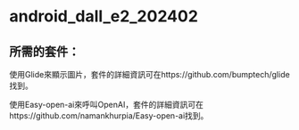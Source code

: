 # android_dall_e2_202402
## 所需的套件：

使用Glide來顯示圖片，套件的詳細資訊可在https://github.com/bumptech/glide找到。

使用Easy-open-ai來呼叫OpenAI，套件的詳細資訊可在https://github.com/namankhurpia/Easy-open-ai找到。
